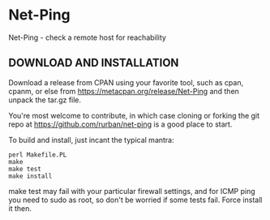 # Net-Ping

Net-Ping - check a remote host for reachability

## DOWNLOAD AND INSTALLATION

Download a release from CPAN using your favorite tool, such as cpan,
cpanm, or else from https://metacpan.org/release/Net-Ping and then
unpack the tar.gz file.

You're most welcome to contribute, in which case cloning or forking the git
repo at https://github.com/rurban/net-ping is a good place to start.

To build and install, just incant the typical mantra:

    perl Makefile.PL
    make
    make test
    make install

make test may fail with your particular firewall settings, and for ICMP
ping you need to sudo as root, so don't be worried if some tests fail.
Force install it then.

